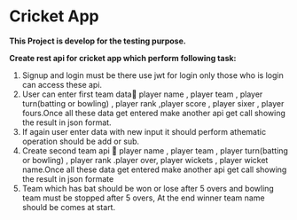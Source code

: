 # Cricket App
**This Project is develop for the testing purpose.**

**Create rest api for cricket app which perform following task:**
1. Signup and login must be there use jwt for login only those who is login can access these api.
2. User can enter first team data player name , player team , player turn(batting or bowling) , player rank ,player score , player sixer , player fours.Once all these data get entered make another api get call showing the result in json format. 
3. If again user enter data with new input it should perform athematic operation should be add or sub.
4. Create second team api  player name , player team , player turn(batting or bowling) , player rank .player over, player wickets , player wicket name.Once all these data get entered make another api get call showing the result in json formate
5. Team which has bat should be won or lose after 5 overs and bowling team must be stopped after 5 overs, At the end winner team name should be comes at start.
